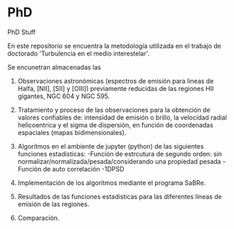 # PhD
PhD Stuff

En este repositorio se encuentra la metodología utilizada en el trabajo de doctorado 'Turbulencia en el medio interestelar'.

Se encunetran almacenadas las 
1) Observaciones astronómicas (espectros de emisión para lineas de Halfa, [NII], [SII] y [OIII]) previamente reducidas de las regiones HII gigantes, NGC 604 y NGC 595.

2) Tratamiento y proceso de las observaciones para la obtención de valores confiables de: 
intensidad de emisión o brillo, la velocidad radial helicoentrica y el sigma de dispersión, 
en función de coordenadas espaciales (mapas bidimensionales).

3) Algoritmos en el ambiente de jupyter (python) de las siguientes funciones estadisticas:
-Función de estrcutura de segundo orden: sin normalizar/normalizada/pesada/considerando una propiedad pesada
-Función de auto correlación
-1DPSD

4) Implementación de los algoritmos mediante el programa SaBRe.

5) Resultados de las funciones estadisticas para las diferentes líneas de emisión de las regiones.

6) Comparación.
